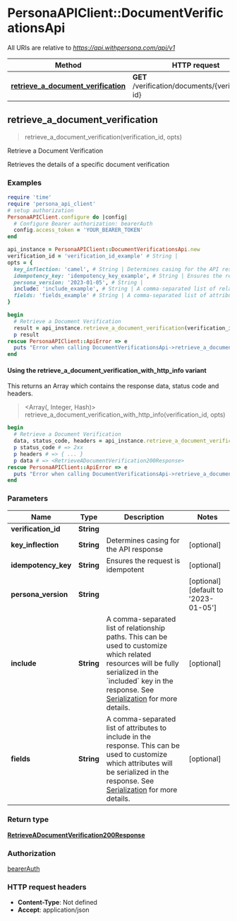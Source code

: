 # PersonaAPIClient::DocumentVerificationsApi

All URIs are relative to *https://api.withpersona.com/api/v1*

| Method | HTTP request | Description |
| ------ | ------------ | ----------- |
| [**retrieve_a_document_verification**](DocumentVerificationsApi.md#retrieve_a_document_verification) | **GET** /verification/documents/{verification-id} | Retrieve a Document Verification |


## retrieve_a_document_verification

> <RetrieveADocumentVerification200Response> retrieve_a_document_verification(verification_id, opts)

Retrieve a Document Verification

Retrieves the details of a specific document verification

### Examples

```ruby
require 'time'
require 'persona_api_client'
# setup authorization
PersonaAPIClient.configure do |config|
  # Configure Bearer authorization: bearerAuth
  config.access_token = 'YOUR_BEARER_TOKEN'
end

api_instance = PersonaAPIClient::DocumentVerificationsApi.new
verification_id = 'verification_id_example' # String | 
opts = {
  key_inflection: 'camel', # String | Determines casing for the API response
  idempotency_key: 'idempotency_key_example', # String | Ensures the request is idempotent
  persona_version: '2023-01-05', # String | 
  include: 'include_example', # String | A comma-separated list of relationship paths. This can be used to customize which related resources will be fully serialized in the `included` key in the response. See [Serialization](https://docs.withpersona.com/reference/serialization#inclusion-of-related-resources) for more details.
  fields: 'fields_example' # String | A comma-separated list of attributes to include in the response. This can be used to customize which attributes will be serialized in the response. See [Serialization](https://docs.withpersona.com/reference/serialization#sparse-fieldsets) for more details.
}

begin
  # Retrieve a Document Verification
  result = api_instance.retrieve_a_document_verification(verification_id, opts)
  p result
rescue PersonaAPIClient::ApiError => e
  puts "Error when calling DocumentVerificationsApi->retrieve_a_document_verification: #{e}"
end
```

#### Using the retrieve_a_document_verification_with_http_info variant

This returns an Array which contains the response data, status code and headers.

> <Array(<RetrieveADocumentVerification200Response>, Integer, Hash)> retrieve_a_document_verification_with_http_info(verification_id, opts)

```ruby
begin
  # Retrieve a Document Verification
  data, status_code, headers = api_instance.retrieve_a_document_verification_with_http_info(verification_id, opts)
  p status_code # => 2xx
  p headers # => { ... }
  p data # => <RetrieveADocumentVerification200Response>
rescue PersonaAPIClient::ApiError => e
  puts "Error when calling DocumentVerificationsApi->retrieve_a_document_verification_with_http_info: #{e}"
end
```

### Parameters

| Name | Type | Description | Notes |
| ---- | ---- | ----------- | ----- |
| **verification_id** | **String** |  |  |
| **key_inflection** | **String** | Determines casing for the API response | [optional] |
| **idempotency_key** | **String** | Ensures the request is idempotent | [optional] |
| **persona_version** | **String** |  | [optional][default to &#39;2023-01-05&#39;] |
| **include** | **String** | A comma-separated list of relationship paths. This can be used to customize which related resources will be fully serialized in the &#x60;included&#x60; key in the response. See [Serialization](https://docs.withpersona.com/reference/serialization#inclusion-of-related-resources) for more details. | [optional] |
| **fields** | **String** | A comma-separated list of attributes to include in the response. This can be used to customize which attributes will be serialized in the response. See [Serialization](https://docs.withpersona.com/reference/serialization#sparse-fieldsets) for more details. | [optional] |

### Return type

[**RetrieveADocumentVerification200Response**](RetrieveADocumentVerification200Response.md)

### Authorization

[bearerAuth](../README.md#bearerAuth)

### HTTP request headers

- **Content-Type**: Not defined
- **Accept**: application/json

